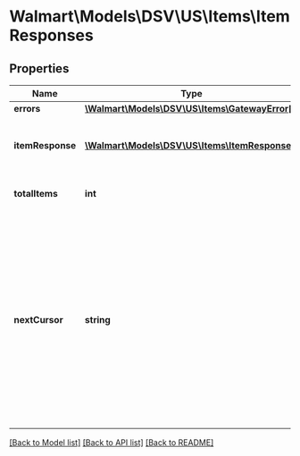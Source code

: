 # Walmart\Models\DSV\US\Items\ItemResponses

## Properties

Name | Type | Description | Notes
------------ | ------------- | ------------- | -------------
**errors** | [**\Walmart\Models\DSV\US\Items\GatewayError[]**](GatewayError.md) |  | [optional]
**itemResponse** | [**\Walmart\Models\DSV\US\Items\ItemResponse[]**](ItemResponse.md) | Items included in the response list |
**totalItems** | **int** | Total Items for the query | [optional]
**nextCursor** | **string** | Used for pagination when more than 200 items are retrieved. The nextCursor value of the response includes a link to another GET call which retrieves the next page of results. | [optional]


[[Back to Model list]](./) [[Back to API list]](../../../../../README.md#supported-apis) [[Back to README]](../../../../../README.md)
